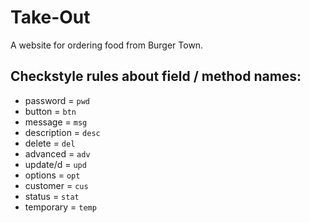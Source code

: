 # Take-Out
A website for ordering food from Burger Town.

## Checkstyle rules about field / method names:
- password = `pwd`
- button = `btn`
- message = `msg`
- description = `desc`
- delete = `del`
- advanced = `adv`
- update/d = `upd`
- options = `opt`
- customer = `cus`
- status = `stat`
- temporary = `temp`
